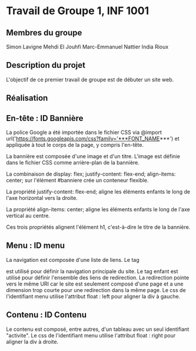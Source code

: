 Travail de Groupe 1, INF 1001
=============================

Membres du groupe
-----------------

Simon Lavigne Mehdi El Jouhfi Marc-Emmanuel Nattier India Rioux

Description du projet
---------------------

L'objectif de ce premier travail de groupe est de débuter un site web.

Réalisation
---------------------
En-tête : ID Bannière
---------------------
La police Google a été importée dans le fichier CSS via @import url('https://fonts.googleapis.com/css?family='***FONT_NAME***') et appliquée à tout le corps de la page, y compris l'en-tête.

La bannière est composée d'une image et d'un titre. L'image est définie dans le fichier CSS comme arrière-plan de la bannière.

La combinaison de display: flex; justify-content: flex-end; align-items: center; sur l'élément #banniere crée un conteneur flexible.

La propriété justify-content: flex-end; aligne les éléments enfants le long de l'axe horizontal vers la droite.

La propriété align-items: center; aligne les éléments enfants le long de l'axe vertical au centre.

Ces trois propriétés alignent l'élément h1, c'est-à-dire le titre de la bannière.

Menu : ID menu
--------------
La navigation est composée d'une liste de liens. Le tag <nav> est utilisé pour définir la navigation principale du site. Le tag enfant est utilisé pour définir l'ensemble des liens de redirection. La redirection pointe vers le même URI car le site est seulement composé d'une page et a une dimension trop courte pour une redirection dans la même page.
Le css de l'identifiant menu utilise l'attribut float : left pour aligner la div à gauche.

Contenu : ID Contenu
--------------------

Le contenu est composé, entre autres, d'un tableau avec un seul identifiant "activite".
Le css de l'identifiant menu utilise l'attribut float : right pour aligner la div à droite.
